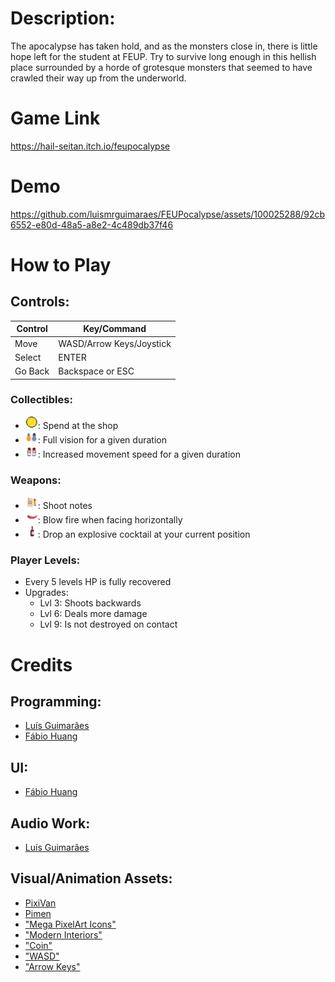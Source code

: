 
# Description:
The apocalypse has taken hold, and as the monsters close in, there is little hope left for the student at FEUP. Try to survive long enough in this hellish place surrounded by a horde of grotesque monsters that seemed to have crawled their way up from the underworld.

# Game Link
https://hail-seitan.itch.io/feupocalypse

# Demo
https://github.com/luismrguimaraes/FEUPocalypse/assets/100025288/92cb6552-e80d-48a5-a8e2-4c489db37f46

# How to Play
## Controls:
| Control       | Key/Command            |
|---------------|------------------------|
| Move          | WASD/Arrow Keys/Joystick |
| Select        | ENTER                  |
| Go Back       | Backspace or ESC       |

### Collectibles:
- <img src="./img/coin.png" width="20" height="20">: Spend at the shop
- <img src="./img/light.png" width="20" height="20">: Full vision for a given duration
- <img src="./img/boots.png" width="20" height="20">: Increased movement speed for a given duration

### Weapons:
- <img src="./img/notes.png" width="20" height="20">: Shoot notes
- <img src="./img/flame_breath.png" width="20" height="20">: Blow fire when facing horizontally
- <img src="./img/molotov.png" width="20" height="20">: Drop an explosive cocktail at your current position

### Player Levels:
- Every 5 levels HP is fully recovered
- Upgrades:
  - Lvl 3: Shoots backwards
  - Lvl 6: Deals more damage
  - Lvl 9: Is not destroyed on contact

# Credits
## Programming:
- [Luís Guimarães](https://luismrguimaraes.github.io/)
- [Fábio Huang](https://github.com/FabioMiguel2000)
## UI:
- [Fábio Huang](https://github.com/FabioMiguel2000)
## Audio Work:
- [Luís Guimarães](https://luismrguimaraes.github.io/)
## Visual/Animation Assets:
- [PixiVan](https://pixivan.itch.io/)
- [Pimen](https://pimen.itch.io/)
- ["Mega PixelArt Icons"](https://poloviiinkin.itch.io/mega-pixel-art-32x32-px-icons-sprite-sheet)
- ["Modern Interiors"](https://limezu.itch.io/moderninteriors/devlog/244045/free-version-overview-18042021-update)
- ["Coin"](https://www.pixilart.com/art/coin-sprite-sheet-c7f297523ce57fc)
- ["WASD"](http://pixelartmaker.com/art/c0e14b48a37d57f)
- ["Arrow Keys"](http://pixelartmaker.com/art/7efa119103ffc71)
